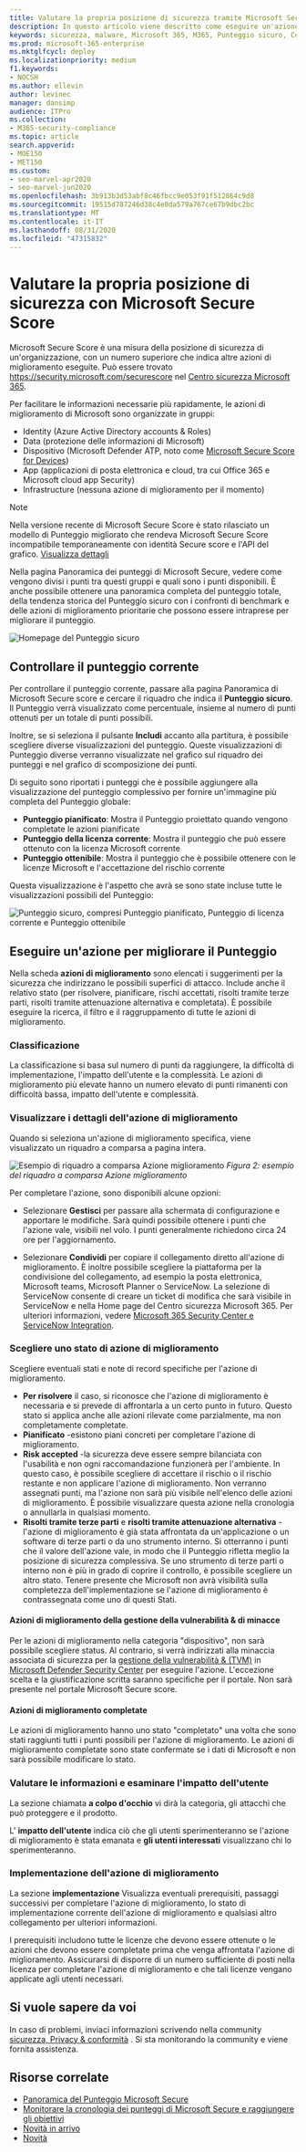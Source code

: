 ```yaml
---
title: Valutare la propria posizione di sicurezza tramite Microsoft Secure Score
description: In questo articolo viene descritto come eseguire un'azione per migliorare il Punteggio Microsoft Secure nel centro sicurezza Microsoft 365.
keywords: sicurezza, malware, Microsoft 365, M365, Punteggio sicuro, Centro sicurezza, azioni di miglioramento
ms.prod: microsoft-365-enterprise
ms.mktglfcycl: deploy
ms.localizationpriority: medium
f1.keywords:
- NOCSH
ms.author: ellevin
author: levinec
manager: dansimp
audience: ITPro
ms.collection:
- M365-security-compliance
ms.topic: article
search.appverid:
- MOE150
- MET150
ms.custom:
- seo-marvel-apr2020
- seo-marvel-jun2020
ms.openlocfilehash: 3b913b3d53abf8c46fbcc9e053f91f512864c9d8
ms.sourcegitcommit: 19515d787246d38c4e0da579a767ce67b9dbc2bc
ms.translationtype: MT
ms.contentlocale: it-IT
ms.lasthandoff: 08/31/2020
ms.locfileid: "47315832"
---
```

# <a name="assess-your-security-posture-with-microsoft-secure-score"></a>Valutare la propria posizione di sicurezza con Microsoft Secure Score

Microsoft Secure Score è una misura della posizione di sicurezza di un'organizzazione, con un numero superiore che indica altre azioni di miglioramento eseguite. Può essere trovato https://security.microsoft.com/securescore nel [Centro sicurezza Microsoft 365](overview-security-center.md).

Per facilitare le informazioni necessarie più rapidamente, le azioni di miglioramento di Microsoft sono organizzate in gruppi:

* Identity (Azure Active Directory accounts & Roles)
* Data (protezione delle informazioni di Microsoft)
* Dispositivo (Microsoft Defender ATP, noto come [Microsoft Secure Score for Devices](https://docs.microsoft.com/windows/security/threat-protection/microsoft-defender-atp/tvm-microsoft-secure-score-devices))
* App (applicazioni di posta elettronica e cloud, tra cui Office 365 e Microsoft cloud app Security)
* Infrastructure (nessuna azione di miglioramento per il momento)

>[!NOTE]
>Nella versione recente di Microsoft Secure Score è stato rilasciato un modello di Punteggio migliorato che rendeva Microsoft Secure Score incompatibile temporaneamente con identità Secure score e l'API del grafico. [Visualizza dettagli](microsoft-secure-score-whats-new.md)

Nella pagina Panoramica dei punteggi di Microsoft Secure, vedere come vengono divisi i punti tra questi gruppi e quali sono i punti disponibili. È anche possibile ottenere una panoramica completa del punteggio totale, della tendenza storica del Punteggio sicuro con i confronti di benchmark e delle azioni di miglioramento prioritarie che possono essere intraprese per migliorare il punteggio.

![Homepage del Punteggio sicuro](../../media/secure-score/secure-score-homepage-new.png)

## <a name="check-your-current-score"></a>Controllare il punteggio corrente

Per controllare il punteggio corrente, passare alla pagina Panoramica di Microsoft Secure score e cercare il riquadro che indica il **Punteggio sicuro**. Il Punteggio verrà visualizzato come percentuale, insieme al numero di punti ottenuti per un totale di punti possibili.

Inoltre, se si seleziona il pulsante **Includi** accanto alla partitura, è possibile scegliere diverse visualizzazioni del punteggio. Queste visualizzazioni di Punteggio diverse verranno visualizzate nel grafico sul riquadro dei punteggi e nel grafico di scomposizione dei punti.

Di seguito sono riportati i punteggi che è possibile aggiungere alla visualizzazione del punteggio complessivo per fornire un'immagine più completa del Punteggio globale:

- **Punteggio pianificato**: Mostra il Punteggio proiettato quando vengono completate le azioni pianificate
- **Punteggio della licenza corrente**: Mostra il punteggio che può essere ottenuto con la licenza Microsoft corrente
- **Punteggio ottenibile**: Mostra il punteggio che è possibile ottenere con le licenze Microsoft e l'accettazione del rischio corrente

Questa visualizzazione è l'aspetto che avrà se sono state incluse tutte le visualizzazioni possibili del Punteggio:

![Punteggio sicuro, compresi Punteggio pianificato, Punteggio di licenza corrente e Punteggio ottenibile](../../media/secure-score/your-secure-score.png)

## <a name="take-action-to-improve-your-score"></a>Eseguire un'azione per migliorare il Punteggio

Nella scheda **azioni di miglioramento** sono elencati i suggerimenti per la sicurezza che indirizzano le possibili superfici di attacco. Include anche il relativo stato (per risolvere, pianificare, rischi accettati, risolti tramite terze parti, risolti tramite attenuazione alternativa e completata). È possibile eseguire la ricerca, il filtro e il raggruppamento di tutte le azioni di miglioramento.  

### <a name="ranking"></a>Classificazione

La classificazione si basa sul numero di punti da raggiungere, la difficoltà di implementazione, l'impatto dell'utente e la complessità. Le azioni di miglioramento più elevate hanno un numero elevato di punti rimanenti con difficoltà bassa, impatto dell'utente e complessità.

### <a name="view-improvement-action-details"></a>Visualizzare i dettagli dell'azione di miglioramento

Quando si seleziona un'azione di miglioramento specifica, viene visualizzato un riquadro a comparsa a pagina intera.  

![Esempio di riquadro a comparsa Azione miglioramento ](../../media/secure-score/secure-score-improvement-action-details.png)
 *Figura 2: esempio del riquadro a comparsa Azione miglioramento*

Per completare l'azione, sono disponibili alcune opzioni:

* Selezionare **Gestisci** per passare alla schermata di configurazione e apportare le modifiche. Sarà quindi possibile ottenere i punti che l'azione vale, visibili nel volo. I punti generalmente richiedono circa 24 ore per l'aggiornamento.

* Selezionare **Condividi** per copiare il collegamento diretto all'azione di miglioramento. È inoltre possibile scegliere la piattaforma per la condivisione del collegamento, ad esempio la posta elettronica, Microsoft teams, Microsoft Planner o ServiceNow. La selezione di ServiceNow consente di creare un ticket di modifica che sarà visibile in ServiceNow e nella Home page del Centro sicurezza Microsoft 365. Per ulteriori informazioni, vedere [Microsoft 365 Security Center e ServiceNow Integration](tickets-security-center.md).

### <a name="choose-an-improvement-action-status"></a>Scegliere uno stato di azione di miglioramento

Scegliere eventuali stati e note di record specifiche per l'azione di miglioramento.

- **Per risolvere** il caso, si riconosce che l'azione di miglioramento è necessaria e si prevede di affrontarla a un certo punto in futuro. Questo stato si applica anche alle azioni rilevate come parzialmente, ma non completamente completate.
- **Pianificato** -esistono piani concreti per completare l'azione di miglioramento.
- **Risk accepted** -la sicurezza deve essere sempre bilanciata con l'usabilità e non ogni raccomandazione funzionerà per l'ambiente. In questo caso, è possibile scegliere di accettare il rischio o il rischio restante e non applicare l'azione di miglioramento. Non verranno assegnati punti, ma l'azione non sarà più visibile nell'elenco delle azioni di miglioramento. È possibile visualizzare questa azione nella cronologia o annullarla in qualsiasi momento.
- **Risolti tramite terze parti** e **risolti tramite attenuazione alternativa** -l'azione di miglioramento è già stata affrontata da un'applicazione o un software di terze parti o da uno strumento interno. Si otterranno i punti che il valore dell'azione vale, in modo che il Punteggio rifletta meglio la posizione di sicurezza complessiva. Se uno strumento di terze parti o interno non è più in grado di coprire il controllo, è possibile scegliere un altro stato. Tenere presente che Microsoft non avrà visibilità sulla completezza dell'implementazione se l'azione di miglioramento è contrassegnata come uno di questi Stati.

#### <a name="threat--vulnerability-management-improvement-actions"></a>Azioni di miglioramento della gestione della vulnerabilità & di minacce

Per le azioni di miglioramento nella categoria "dispositivo", non sarà possibile scegliere status. Al contrario, si verrà indirizzati alla minaccia associata di sicurezza per la [gestione della vulnerabilità & (TVM)](https://docs.microsoft.com/windows/security/threat-protection/microsoft-defender-atp/tvm-security-recommendation) in [Microsoft Defender Security Center](https://docs.microsoft.com/windows/security/threat-protection/microsoft-defender-atp/use) per eseguire l'azione. L'eccezione scelta e la giustificazione scritta saranno specifiche per il portale. Non sarà presente nel portale Microsoft Secure score.

#### <a name="completed-improvement-actions"></a>Azioni di miglioramento completate

Le azioni di miglioramento hanno uno stato "completato" una volta che sono stati raggiunti tutti i punti possibili per l'azione di miglioramento. Le azioni di miglioramento completate sono state confermate se i dati di Microsoft e non sarà possibile modificare lo stato.

### <a name="assess-information-and-review-user-impact"></a>Valutare le informazioni e esaminare l'impatto dell'utente

La sezione chiamata **a colpo d'occhio** vi dirà la categoria, gli attacchi che può proteggere e il prodotto.

L' **impatto dell'utente** indica ciò che gli utenti sperimenteranno se l'azione di miglioramento è stata emanata e **gli utenti interessati** visualizzano chi lo sperimenteranno.

### <a name="implement-the-improvement-action"></a>Implementazione dell'azione di miglioramento

La sezione **implementazione** Visualizza eventuali prerequisiti, passaggi successivi per completare l'azione di miglioramento, lo stato di implementazione corrente dell'azione di miglioramento e qualsiasi altro collegamento per ulteriori informazioni.

I prerequisiti includono tutte le licenze che devono essere ottenute o le azioni che devono essere completate prima che venga affrontata l'azione di miglioramento. Assicurarsi di disporre di un numero sufficiente di posti nella licenza per completare l'azione di miglioramento e che tali licenze vengano applicate agli utenti necessari.  

## <a name="we-want-to-hear-from-you"></a>Si vuole sapere da voi

In caso di problemi, inviaci informazioni scrivendo nella community [sicurezza, Privacy & conformità](https://techcommunity.microsoft.com/t5/Security-Privacy-Compliance/bd-p/security_privacy) . Si sta monitorando la community e viene fornita assistenza.

## <a name="related-resources"></a>Risorse correlate

- [Panoramica del Punteggio Microsoft Secure](microsoft-secure-score.md)
- [Monitorare la cronologia dei punteggi di Microsoft Secure e raggiungere gli obiettivi](microsoft-secure-score-history-metrics-trends.md)
- [Novità in arrivo](microsoft-secure-score-whats-coming.md)
- [Novità](microsoft-secure-score-whats-new.md)